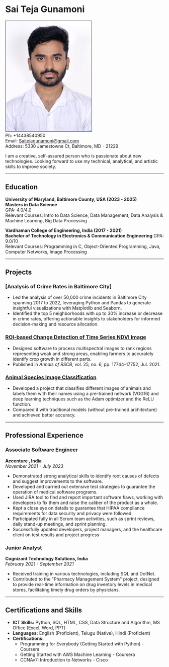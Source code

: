 #  Sai Teja Gunamoni

![ProfilePic](./TejaPic.jpg)  
Ph: +14438540950  
Email: Saitejagunamoni@gmail.com  
Address: 5330 Jamestowne Ct, Baltimore, MD - 21229  


I am a creative, self-assured person who is passionate about new technologies. Looking forward to use my technical, analytical, and artistic skills to improve society.

---

## Education

**University of Maryland, Baltimore County, USA  (2023 - 2025)**  
**Masters in Data Science**  
GPA: 4.0/4.0  
Relevant Courses: Intro to Data Science, Data Management, Data Analysis & Machine Learning, Big Data Processing

**Vardhaman College of Engineering, India  (2017 - 2021)**  
**Bachelor of Technology in Electronics & Communication Engineering** 
GPA: 9.0/10  
Relevant Courses: Programming in C, Object-Oriented Programming, Java, Computer Networks, Image Processing

---

## Projects

### **[Analysis of Crime Rates in Baltimore City]**  
- Led the analysis of over 50,000 crime incidents in Baltimore City spanning 2017 to 2022, leveraging Python and Pandas to generate insightful visualizations with Matplotlib and Seaborn.
- Identified the top 5 neighborhoods with up to 30% increase or decrease in crime rates, offering actionable insights to stakeholders for informed decision-making and resource allocation.

### **[ROI-based Change Detection of Time Series NDVI Image](https://github.com/vamshi4h2)**   
- Designed software to process multispectral images to rank regions representing weak and strong areas, enabling farmers to accurately identify crop growth in different parts. 
- Published in *Annals of RSCB*, vol. 25, no. 6, pp. 17744-17752, Jul. 2021.

### **[Animal Species Image Classification](https://github.com/vamshi4h2/ImageClassification1)** 
- Developed a project that classifies different images of animals and labels them with their names using a pre-trained network (VGG16) and deep learning techniques such as the Adam optimizer and the ReLU function. 
- Compared it with traditional models (without pre-trained architecture) and achieved better accuracy.

---

## Professional Experience

### Associate Software Engineer  
**Accenture , India**  
*November 2021 - July 2023*  
- Demonstrated strong analytical skills to identify root causes of defects and suggest improvements to the software. 
- Developed and carried out extensive test strategies to guarantee the operation of medical software programs. 
- Used JIRA tool to find and report important software flaws, working with developers to fix them and raise the caliber of the product as a whole. 
- Kept a close eye on details to guarantee that HIPAA compliance requirements for data security and privacy were followed. 
- Participated fully in all Scrum team activities, such as sprint reviews, daily stand-up meetings,  and sprint planning. 
- Successfully updated developers, project managers, and the healthcare client on test results and project progress 

### Junior Analyst  
**Cognizant Technology Solutions, India**  
*February 2021 - September 2021*  
- Received training in various technologies, including SQL and DotNet.
- Contributed to the "Pharmacy Management System" project, designed to provide real-time information on drug inventory levels in medical stores, facilitating timely drug orders by physicians.

---

## Certifications and Skills

- **ICT Skills:** Python, SQL, HTML, CSS, Data Structure and Algorithm, MS Office (Excel, Word, PPT)
- **Languages:** English (Proficient), Telugu (Native), Hindi (Proficient)
- **Certifications:**
  - Programming for Everybody (Getting Started with Python) - Coursera
  - Getting Started with AWS Machine Learning - Coursera
  - CCNAv7: Introduction to Networks - Cisco
